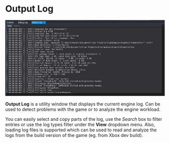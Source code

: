 # Output Log

![Output Log](media/output-log.jpg)

**Output Log** is a utility window that displays the current engine log. Can be used to detect problems with the game or to analyze the engine workload.

You can easily select and copy parts of the log, use the *Search* box to filter entries or use the log types filter under the **View** dropdown menu. Also, loading log files is supported which can be used to read and analyze the logs from the build version of the game (eg. from Xbox dev build).
